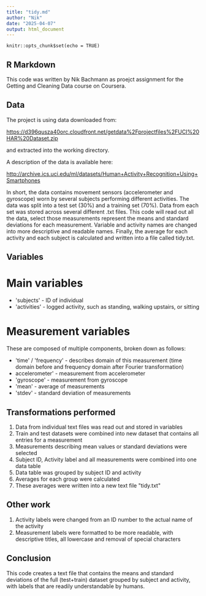 ```yaml
---
title: "tidy.md"
author: "Nik"
date: "2025-04-07"
output: html_document
---
```


```{r setup, include=FALSE}
knitr::opts_chunk$set(echo = TRUE)
```

## R Markdown

This code was written by Nik Bachmann as proejct assignment for the Getting and 
Cleaning Data course on Coursera. 

## Data
The project is using data downloaded from:
 
<https://d396qusza40orc.cloudfront.net/getdata%2Fprojectfiles%2FUCI%20HAR%20Dataset.zip>

and extracted into the working directory. 

A description of the data is available here: 

<http://archive.ics.uci.edu/ml/datasets/Human+Activity+Recognition+Using+Smartphones>

In short, the data contains movement sensors (accelerometer and gyroscope) worn by several 
subjects performing different activities. The data was split into a test 
set (30%) and a training set (70%). Data from each set was stored across several
different .txt files. This code will read out all the data, select those measurements
represent the means and standard deviations for each measurement. 
Variable and activity names are changed into more descriptive and readable names.
Finally, the average for each activity and each subject is calculated and 
written into a file called tidy.txt. 

## Variables
# Main variables
- 'subjects' - ID of individual
- 'activities' - logged activity, such as standing, walking upstairs, or sitting

# Measurement variables
These are composed of multiple components, broken down as follows: 

- 'time' / 'frequency' - describes domain of this measurement (time domain before and frequency domain after Fourier transformation)
- accelerometer' - measurement from accelerometer
- 'gyroscope' - measurement from gyroscope
- 'mean' - average of measurements
- 'stdev' - standard deviation of measurements

## Transformations performed
1. Data from individual text files was read out and stored in variables
2. Train and test datasets were combined into new dataset that contains all entries for a measurement
3. Measurements describing mean values or standard deviations were selected
4. Subject ID, Activity label and all measurements were combined into one data table
5. Data table was grouped by subject ID and activity
6. Averages for each group were calculated
7. These averages were written into a new text file "tidy.txt"

## Other work
1. Activity labels were changed from an ID number to the actual name of the activity
2. Measurement labels were formatted to be more readable, with descriptive titles, all lowercase
        and removal of special characters

## Conclusion
This code creates a text file that contains the means and standard deviations of the full (test+train) dataset grouped by subject and activity, with labels that are readily understandable by humans.


